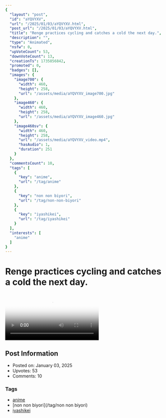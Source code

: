 ```yaml
---
{
  "layout": "post",
  "id": "aYQVYXV",
  "url": "/2025/01/03/aYQVYXV.html",
  "post_url": "/2025/01/03/aYQVYXV.html",
  "title": "Renge practices cycling and catches a cold the next day.",
  "description": "",
  "type": "Animated",
  "nsfw": 0,
  "upVoteCount": 53,
  "downVoteCount": 13,
  "creationTs": 1735856842,
  "promoted": 0,
  "badges": [],
  "images": {
    "image700": {
      "width": 460,
      "height": 258,
      "url": "/assets/media/aYQVYXV_image700.jpg"
    },
    "image460": {
      "width": 460,
      "height": 258,
      "url": "/assets/media/aYQVYXV_image460.jpg"
    },
    "image460sv": {
      "width": 460,
      "height": 258,
      "url": "/assets/media/aYQVYXV_video.mp4",
      "hasAudio": 1,
      "duration": 251
    }
  },
  "commentsCount": 10,
  "tags": [
    {
      "key": "anime",
      "url": "/tag/anime"
    },
    {
      "key": "non non biyori",
      "url": "/tag/non-non-biyori"
    },
    {
      "key": "iyashikei",
      "url": "/tag/iyashikei"
    }
  ],
  "interests": [
    "anime"
  ]
}
---
```


# Renge practices cycling and catches a cold the next day.

<video controls playsinline loop poster="/assets/media/aYQVYXV_image460.jpg">
  <source src="/assets/media/aYQVYXV_video.mp4" type="video/mp4">
  Your browser does not support the video tag.
</video>

## Post Information

- Posted on: January 03, 2025
- Upvotes: 53
- Comments: 10

### Tags

- [anime](/tag/anime)
- [non non biyori](/tag/non non biyori)
- [iyashikei](/tag/iyashikei)
